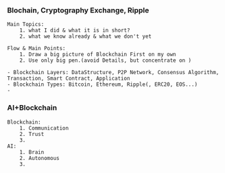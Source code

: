 ### Blochain, Cryptography Exchange, Ripple

    Main Topics: 
        1. what I did & what it is in short?
        2. what we know already & what we don't yet 
        
    Flow & Main Points: 
        1. Draw a big picture of Blockchain First on my own
        2. Use only big pen.(avoid Details, but concentrate on )
    
    - Blockchain Layers: DataStructure, P2P Network, Consensus Algorithm, Transaction, Smart Contract, Application
    - Blockchain Types: Bitcoin, Ethereum, Ripple(, ERC20, EOS...)
    - 
    

### AI+Blockchain

    
    Blockchain: 
        1. Communication
        2. Trust
        3. 
    AI:
        1. Brain
        2. Autonomous
        3. 
